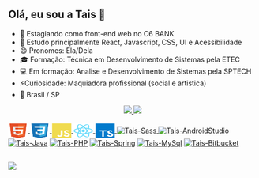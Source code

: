 ## Olá, eu sou a Tais 👋

- 🔭 Estagiando como front-end web no C6 BANK
- 🌱 Estudo principalmente React, Javascript, CSS, UI e Acessibilidade
- 😄 Pronomes: Ela/Dela
- 🎓 Formação: Técnica em Desenvolvimento de Sistemas pela ETEC
- 💻 Em formação: Analise e Desenvolvimento de Sistemas pela SPTECH
- ⚡Curiosidade: Maquiadora profissional (social e artistica)
- 📌 Brasil / SP

 <div align="center">
  <a href="https://github.com/taisfermino">
  <img height="150em" src="https://github-readme-stats.vercel.app/api?username=taisfermino&show_icons=true&theme=dracula&include_all_commits=true&count_private=true"/>
  <img height="150em" src="https://github-readme-stats.vercel.app/api/top-langs/?username=taisfermino&layout=compact&langs_count=7&theme=dracula"/>
</div>
  
<div style="display: inline_block"><br>
  <img align="center" alt="Tais-HTML" height="30" width="40" src="https://raw.githubusercontent.com/devicons/devicon/master/icons/html5/html5-original.svg">
  <img align="center" alt="Tais-CSS" height="30" width="40" src="https://raw.githubusercontent.com/devicons/devicon/master/icons/css3/css3-original.svg">
  <img align="center" alt="Tais-Js" height="30" width="40" src="https://raw.githubusercontent.com/devicons/devicon/master/icons/javascript/javascript-plain.svg">
  <img align="center" alt="Tais-React" height="30" width="40" src="https://raw.githubusercontent.com/devicons/devicon/master/icons/react/react-original.svg">
  <img align="center" alt="Tais-Ts" height="30" width="40" src="https://raw.githubusercontent.com/devicons/devicon/master/icons/typescript/typescript-plain.svg">
  <img align="center" alt="Tais-Sass" height="30" width="40" src="https://cdn.jsdelivr.net/gh/devicons/devicon/icons/sass/sass-original.svg">
  <img align="center" alt="Tais-AndroidStudio" height="30" width="40" src="https://cdn.jsdelivr.net/gh/devicons/devicon/icons/androidstudio/androidstudio-original.svg">
  <img align="center" alt="Tais-Java" height="30" width="40" src="https://cdn.jsdelivr.net/gh/devicons/devicon/icons/java/java-original.svg">
  <img align="center" alt="Tais-PHP" height="30" width="40" src="https://cdn.jsdelivr.net/gh/devicons/devicon/icons/php/php-original.svg">
  <img align="center" alt="Tais-Spring" height="30" width="40" src="https://cdn.jsdelivr.net/gh/devicons/devicon/icons/spring/spring-original.svg">
  <img align="center" alt="Tais-MySql" height="30" width="40" src="https://cdn.jsdelivr.net/gh/devicons/devicon/icons/mysql/mysql-original.svg">
  <img align="center" alt="Tais-Bitbucket" height="30" width="40" src="https://cdn.jsdelivr.net/gh/devicons/devicon/icons/bitbucket/bitbucket-original.svg">
 </div>
  
  ##
  
 <a href="https://www.linkedin.com/in/tais-fermino-3581821a7" target="_blank"><img src="https://img.shields.io/badge/-LinkedIn-%230077B5?style=for-the-badge&logo=linkedin&logoColor=white" target="_blank"></a> 
